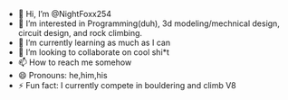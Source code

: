 - 👋 Hi, I’m @NightFoxx254
- 👀 I’m interested in Programming(duh), 3d modeling/mechnical design, circuit design, and rock climbing.
- 🌱 I’m currently learning as much as I can
- 💞️ I’m looking to collaborate on cool shi*t
- 📫 How to reach me somehow
- 😄 Pronouns: he,him,his
- ⚡ Fun fact: I currently compete in bouldering and climb V8
